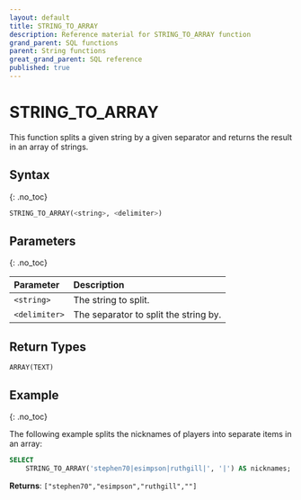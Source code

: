 ```yaml
---
layout: default
title: STRING_TO_ARRAY
description: Reference material for STRING_TO_ARRAY function
grand_parent: SQL functions
parent: String functions
great_grand_parent: SQL reference
published: true
---
```


# STRING_TO_ARRAY

This function splits a given string by a given separator and returns the result in an array of strings.

## Syntax
{: .no_toc}

```sql
STRING_TO_ARRAY(<string>, <delimiter>)
```
## Parameters 
{: .no_toc}

| Parameter     | Description                           |
| :------------- | :------------------------------------- |
| `<string>`    | The string to split.                  |
| `<delimiter>` | The separator to split the string by. |

## Return Types
`ARRAY(TEXT)`

## Example
{: .no_toc}

The following example splits the nicknames of players into separate items in an array: 
```sql
SELECT
	STRING_TO_ARRAY('stephen70|esimpson|ruthgill|', '|') AS nicknames;
```

**Returns**: `["stephen70","esimpson","ruthgill",""]`
